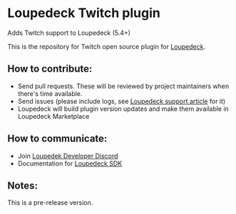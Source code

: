 # Loupedeck Twitch plugin
Adds Twitch support to Loupedeck (5.4+)

This is the repository for Twitch open source plugin for [Loupedeck](https://loupedeck.com).

## How to contribute:
- Send pull requests. These will be reviewed by project maintainers when there's time available.
- Send issues  (please include logs, see [Loupedeck support article](https://support.loupedeck.com/loupedeck-logs-collection) for it)
- Loupedeck will build plugin version updates and make them available in Loupedeck Marketplace

## How to communicate:
- Join [Loupedek Developer Discord](https://discord.gg/etJCPZytHg)
- Documentation for [Loupedeck SDK](https://github.com/Loupedeck/PluginSdk/wiki)

## Notes:
This is a pre-release version. 
